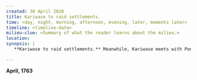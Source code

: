 ```yaml
---
created: 30 April 2020
title: Kariwase to raid settlements.
time: <day, night, morning, afternoon, evening, later, moments later>
timeline: <timeline-date>
milieu-clue: <Summary of what the reader learns about the milieu.>
location:
synopsis: |
   **Kariwase to raid settlements.** Meanwhile, Kariwase meets with Pontiac in the morning. They discuss the impending attack on white settlements. Pontiac instructs Kariwase to expand his trapper raids to fringe farms & towns; Smithytown & Jeffrytown being one of them. Kariwase shows him the gunpowder-smelling clip, but Pontiac dismisses it.

---
```


**April, 1763**
